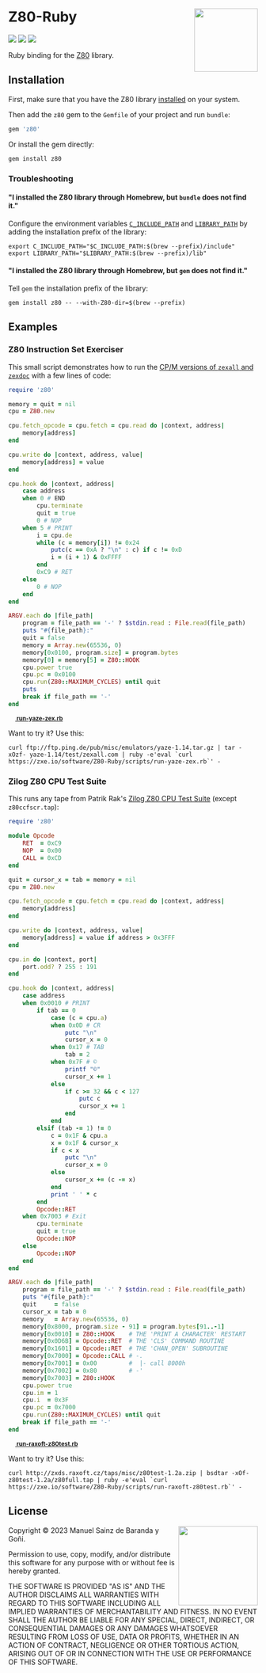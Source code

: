 # Z80-Ruby <img src="https://zxe.io/software/Z80-Ruby/assets/images/Z80-Ruby.svg" width="128" align="right">

[![](https://zxe.io/software/Z80-Ruby/assets/images/gem-badge)](https://zxe.io/software/Z80-Ruby/gem)
[![](https://github.com/redcode/Z80-Ruby/actions/workflows/build-and-test-extension.yml/badge.svg)](https://github.com/redcode/Z80-Ruby/actions/workflows/build-and-test-extension.yml)
[![](https://zxe.io/software/Z80/assets/images/chat-badge)](https://zxe.io/software/Z80/chat)

Ruby binding for the [Z80](https://github.com/redcode/Z80) library.

## Installation

First, make sure that you have the Z80 library [installed](https://github.com/redcode/Z80#installation) on your system.

Then add the `z80` gem to the `Gemfile` of your project and run `bundle`:

```ruby
gem 'z80'
```

Or install the gem directly:

```shell
gem install z80
```

### Troubleshooting

#### "I installed the Z80 library through Homebrew, but `bundle` does not find it."

Configure the environment variables [`C_INCLUDE_PATH`](https://gcc.gnu.org/onlinedocs/gcc/Environment-Variables.html#index-C_005fINCLUDE_005fPATH) and [`LIBRARY_PATH`](https://gcc.gnu.org/onlinedocs/gcc/Environment-Variables.html#index-LIBRARY_005fPATH) by adding the installation prefix of the library:

```shell
export C_INCLUDE_PATH="$C_INCLUDE_PATH:$(brew --prefix)/include"
export LIBRARY_PATH="$LIBRARY_PATH:$(brew --prefix)/lib"
```

#### "I installed the Z80 library through Homebrew, but `gem` does not find it."

Tell `gem` the installation prefix of the library:

```shell
gem install z80 -- --with-Z80-dir=$(brew --prefix)
```

## Examples

### Z80 Instruction Set Exerciser

This small script demonstrates how to run the [CP/M versions of `zexall` and `zexdoc`](https://github.com/redcode/Z80/wiki/Z80-Instruction-Set-Exerciser) with a few lines of code:

```ruby
require 'z80'

memory = quit = nil
cpu = Z80.new

cpu.fetch_opcode = cpu.fetch = cpu.read do |context, address|
	memory[address]
end

cpu.write do |context, address, value|
	memory[address] = value
end

cpu.hook do |context, address|
	case address
	when 0 # END
		cpu.terminate
		quit = true
		0 # NOP
	when 5 # PRINT
		i = cpu.de
		while (c = memory[i]) != 0x24
			putc(c == 0xA ? "\n" : c) if c != 0xD
			i = (i + 1) & 0xFFFF
		end
		0xC9 # RET
	else
		0 # NOP
	end
end

ARGV.each do |file_path|
	program = file_path == '-' ? $stdin.read : File.read(file_path)
	puts "#{file_path}:"
	quit = false
	memory = Array.new(65536, 0)
	memory[0x0100, program.size] = program.bytes
	memory[0] = memory[5] = Z80::HOOK
	cpu.power true
	cpu.pc = 0x0100
	cpu.run(Z80::MAXIMUM_CYCLES) until quit
	puts
	break if file_path == '-'
end
```

<sup>**[<sub><img src="https://zxe.io/software/Z80-Ruby/assets/images/rb.svg" height="14"></sub> run-yaze-zex.rb](https://zxe.io/software/Z80-Ruby/scripts/run-yaze-zex.rb)**</sup>

Want to try it? Use this:

```shell
curl ftp://ftp.ping.de/pub/misc/emulators/yaze-1.14.tar.gz | tar -xOzf- yaze-1.14/test/zexall.com | ruby -e'eval `curl https://zxe.io/software/Z80-Ruby/scripts/run-yaze-zex.rb`' -
```

### Zilog Z80 CPU Test Suite

This runs any tape from Patrik Rak's [Zilog Z80 CPU Test Suite](https://github.com/raxoft/z80test) (except `z80ccfscr.tap`):

```ruby
require 'z80'

module Opcode
	RET  = 0xC9
	NOP  = 0x00
	CALL = 0xCD
end

quit = cursor_x = tab = memory = nil
cpu = Z80.new

cpu.fetch_opcode = cpu.fetch = cpu.read do |context, address|
	memory[address]
end

cpu.write do |context, address, value|
	memory[address] = value if address > 0x3FFF
end

cpu.in do |context, port|
	port.odd? ? 255 : 191
end

cpu.hook do |context, address|
	case address
	when 0x0010 # PRINT
		if tab == 0
			case (c = cpu.a)
			when 0x0D # CR
				putc "\n"
				cursor_x = 0
			when 0x17 # TAB
				tab = 2
			when 0x7F # ©
				printf "©"
				cursor_x += 1
			else
				if c >= 32 && c < 127
					putc c
					cursor_x += 1
				end
			end
		elsif (tab -= 1) != 0
			c = 0x1F & cpu.a
			x = 0x1F & cursor_x
			if c < x
				putc "\n"
				cursor_x = 0
			else
				cursor_x += (c -= x)
			end
			print ' ' * c
		end
		Opcode::RET
	when 0x7003 # Exit
		cpu.terminate
		quit = true
		Opcode::NOP
	else
		Opcode::NOP
	end
end

ARGV.each do |file_path|
	program = file_path == '-' ? $stdin.read : File.read(file_path)
	puts "#{file_path}:"
	quit     = false
	cursor_x = tab = 0
	memory   = Array.new(65536, 0)
	memory[0x8000, program.size - 91] = program.bytes[91..-1]
	memory[0x0010] = Z80::HOOK    # THE 'PRINT A CHARACTER' RESTART
	memory[0x0D6B] = Opcode::RET  # THE 'CLS' COMMAND ROUTINE
	memory[0x1601] = Opcode::RET  # THE 'CHAN_OPEN' SUBROUTINE
	memory[0x7000] = Opcode::CALL # -.
	memory[0x7001] = 0x00         #  |- call 8000h
	memory[0x7002] = 0x80         # -'
	memory[0x7003] = Z80::HOOK
	cpu.power true
	cpu.im = 1
	cpu.i  = 0x3F
	cpu.pc = 0x7000
	cpu.run(Z80::MAXIMUM_CYCLES) until quit
	break if file_path == '-'
end
```

<sup>**[<sub><img src="https://zxe.io/software/Z80-Ruby/assets/images/rb.svg" height="14"></sub> run-raxoft-z80test.rb](https://zxe.io/software/Z80-Ruby/scripts/run-raxoft-z80test.rb)**</sup>

Want to try it? Use this:

```shell
curl http://zxds.raxoft.cz/taps/misc/z80test-1.2a.zip | bsdtar -xOf- z80test-1.2a/z80full.tap | ruby -e'eval `curl https://zxe.io/software/Z80-Ruby/scripts/run-raxoft-z80test.rb`' -
```

## License

<img src="https://zxe.io/software/Z80-Ruby/assets/images/0bsd.svg" width="160" align="right">

Copyright © 2023 Manuel Sainz de Baranda y Goñi.

Permission to use, copy, modify, and/or distribute this software for any purpose with or without fee is hereby granted.

THE SOFTWARE IS PROVIDED "AS IS" AND THE AUTHOR DISCLAIMS ALL WARRANTIES WITH REGARD TO THIS SOFTWARE INCLUDING ALL IMPLIED WARRANTIES OF MERCHANTABILITY AND FITNESS. IN NO EVENT SHALL THE AUTHOR BE LIABLE FOR ANY SPECIAL, DIRECT, INDIRECT, OR CONSEQUENTIAL DAMAGES OR ANY DAMAGES WHATSOEVER RESULTING FROM LOSS OF USE, DATA OR PROFITS, WHETHER IN AN ACTION OF CONTRACT, NEGLIGENCE OR OTHER TORTIOUS ACTION, ARISING OUT OF OR IN CONNECTION WITH THE USE OR PERFORMANCE OF THIS SOFTWARE.
